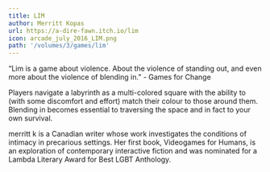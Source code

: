 ```yaml
---
title: LIM
author: Merritt Kopas
url: https://a-dire-fawn.itch.io/lim
icon: arcade_july_2016_LIM.png 
path: '/volumes/3/games/lim'
---
```

“Lim is a game about violence. About the violence of standing out, and even more about the
violence of blending in.” - Games for Change

Players navigate a labyrinth as a multi-colored square with the ability to (with some
discomfort and effort) match their colour to those around them. Blending in becomes
essential to traversing the space and in fact to your own survival.

merritt k is a Canadian writer whose work investigates the conditions of intimacy in
precarious settings. Her first book, Videogames for Humans, is an exploration of
contemporary interactive fiction and was nominated for a Lambda Literary Award for Best
LGBT Anthology.